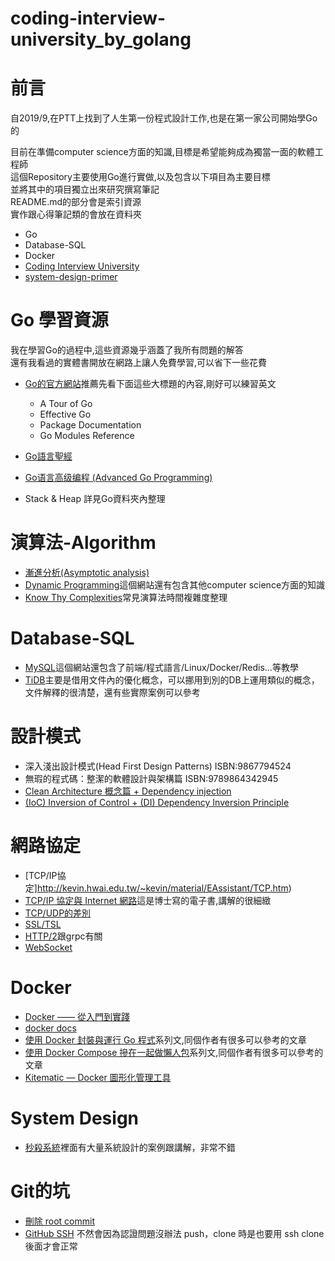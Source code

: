 # coding-interview-university_by_golang

# 前言
自2019/9,在PTT上找到了人生第一份程式設計工作,也是在第一家公司開始學Go的

目前在準備computer science方面的知識,目標是希望能夠成為獨當一面的軟體工程師  
這個Repository主要使用Go進行實做,以及包含以下項目為主要目標  
並將其中的項目獨立出來研究撰寫筆記    
README.md的部分會是索引資源  
實作跟心得筆記類的會放在資料夾

* Go
* Database-SQL
* Docker
* [Coding Interview University](https://github.com/jwasham/coding-interview-university/blob/main/translations/README-tw.md)
* [system-design-primer](https://github.com/donnemartin/system-design-primer)

# Go 學習資源

我在學習Go的過程中,這些資源幾乎涵蓋了我所有問題的解答  
還有我看過的實體書開放在網路上讓人免費學習,可以省下一些花費

- [Go的官方網站](https://golang.org/doc/)推薦先看下面這些大標題的內容,剛好可以練習英文

    - A Tour of Go
    - Effective Go
    - Package Documentation
    - Go Modules Reference

- [Go語言聖經](https://github.com/gopl-zh/gopl-zh.github.com)
- [Go语言高级编程 (Advanced Go Programming)](https://github.com/chai2010/advanced-go-programming-book)  
- Stack & Heap 詳見Go資料夾內整理

# 演算法-Algorithm

* [漸進分析(Asymptotic analysis)](https://www.itread01.com/content/1550231649.html)
* [Dynamic Programming](http://web.ntnu.edu.tw/~algo/DynamicProgramming.html)這個網站還有包含其他computer science方面的知識
* [Know Thy Complexities](https://www.bigocheatsheet.com/)常見演算法時間複雜度整理

# Database-SQL

- [MySQL](https://www.itread01.com/study/mysql-tutorial.html)這個網站還包含了前端/程式語言/Linux/Docker/Redis...等教學
- [TiDB](https://docs.pingcap.com/zh/tidb/stable/performance-tuning-overview)主要是借用文件內的優化概念，可以挪用到別的DB上運用類似的概念，文件解釋的很清楚，還有些實際案例可以參考

# 設計模式

- 深入淺出設計模式(Head First Design Patterns) ISBN:9867794524
- 無瑕的程式碼：整潔的軟體設計與架構篇 ISBN:9789864342945
- [Clean Architecture 概念篇 + Dependency injection](https://ithelp.ithome.com.tw/articles/10240228?sc=iThomeR)
- [(IoC) Inversion of Control + (DI) Dependency Inversion Principle](https://iter01.com/562085.html)

# 網路協定

- [TCP/IP協定]http://kevin.hwai.edu.tw/~kevin/material/EAssistant/TCP.htm)
- [TCP/IP 協定與 Internet 網路](http://www.tsnien.idv.tw/Internet_WebBook/Internet.html)這是博士寫的電子書,講解的很細緻
- [TCP/UDP的差別](https://nordvpn.com/zh-tw/blog/tcp-udp-bijiao/)
- [SSL/TSL](https://www.websecurity.digicert.com/zh/hk/security-topics/what-is-ssl-tls-https)
- [HTTP/2](https://developers.google.com/web/fundamentals/performance/http2?hl=zh-cn)跟grpc有關
- [WebSocket](https://docs.microsoft.com/zh-tw/archive/msdn-magazine/2012/may/cutting-edge-understanding-the-power-of-websockets)

# Docker

- [Docker —— 從入門到實踐](https://github.com/philipz/docker_practice)
- [docker docs](https://docs.docker.com/language/golang/build-images/)
- [使用 Docker 封裝與運行 Go 程式](https://ithelp.ithome.com.tw/articles/10240352)系列文,同個作者有很多可以參考的文章
- [使用 Docker Compose 摻在一起做懶人包](https://ithelp.ithome.com.tw/articles/10243618)系列文,同個作者有很多可以參考的文章
- [Kitematic — Docker 圖形化管理工具](https://medium.com/@bee811101/kitematic-docker-%E5%9C%96%E5%BD%A2%E5%8C%96%E7%AE%A1%E7%90%86%E5%B7%A5%E5%85%B7-60ffe5e3605a)

# System Design

- [秒殺系統](https://juejin.cn/post/7203136448333332535)裡面有大量系統設計的案例跟講解，非常不錯

# Git的坑

- [刪除 root commit](https://stackoverflow.com/questions/10911317/how-to-remove-the-first-commit-in-git/32765827#32765827)
- [GitHub SSH](https://www.maxlist.xyz/2022/12/22/github-ssh-setting/) 不然會因為認證問題沒辦法 push，clone 時是也要用 ssh clone 後面才會正常

